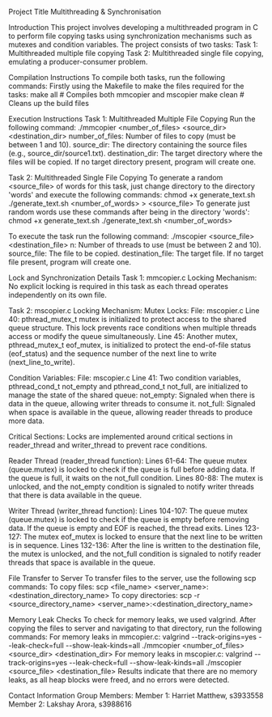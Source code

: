Project Title
Multithreading & Synchronisation

Introduction
This project involves developing a multithreaded program in C to perform file copying tasks using synchronization mechanisms such as mutexes and condition variables. The project consists of two tasks:
Task 1: Multithreaded multiple file copying
Task 2: Multithreaded single file copying, emulating a producer-consumer problem.

Compilation Instructions
To compile both tasks, run the following commands:
Firstly using the Makefile to make the files required for the tasks:
make all # Compiles both mmcopier and mscopier
make clean # Cleans up the build files

Execution Instructions
Task 1: Multithreaded Multiple File Copying
Run the following command:
./mmcopier <number_of_files> <source_dir> <destination_dir>
number_of_files: Number of files to copy (must be between 1 and 10).
source_dir: The directory containing the source files (e.g., source_dir/source1.txt).
destination_dir: The target directory where the files will be copied. If no target directory present, program will create one.

Task 2: Multithreaded Single File Copying
To generate a random <source_file> of words for this task, just change directory to the directory 'words' and execute the following commands:
chmod +x generate_text.sh
./generate_text.sh <number_of_words> > <source_file>
To generate just random words use these commands after being in the directory 'words':
chmod +x generate_text.sh
./generate_text.sh <number_of_words>

To execute the task run the following command:
./mscopier <n> <source_file> <destination_file>
n: Number of threads to use (must be between 2 and 10).
source_file: The file to be copied.
destination_file: The target file. If no target file present, program will create one.

Lock and Synchronization Details
Task 1: mmcopier.c
Locking Mechanism:
No explicit locking is required in this task as each thread operates independently on its own file.

Task 2: mscopier.c
Locking Mechanism:
Mutex Locks:
File: mscopier.c
Line 40: pthread_mutex_t mutex is initialized to protect access to the shared queue structure. This lock prevents race conditions when multiple threads access or modify the queue simultaneously.
Line 45: Another mutex, pthread_mutex_t eof_mutex, is initialized to protect the end-of-file status (eof_status) and the sequence number of the next line to write (next_line_to_write).

Condition Variables:
File: mscopier.c
Line 41: Two condition variables, pthread_cond_t not_empty and pthread_cond_t not_full, are initialized to manage the state of the shared queue:
not_empty: Signaled when there is data in the queue, allowing writer threads to consume it.
not_full: Signaled when space is available in the queue, allowing reader threads to produce more data.

Critical Sections:
Locks are implemented around critical sections in reader_thread and writer_thread to prevent race conditions.

Reader Thread (reader_thread function):
Lines 61-64: The queue mutex (queue.mutex) is locked to check if the queue is full before adding data. If the queue is full, it waits on the not_full condition.
Lines 80-88: The mutex is unlocked, and the not_empty condition is signaled to notify writer threads that there is data available in the queue.

Writer Thread (writer_thread function):
Lines 104-107: The queue mutex (queue.mutex) is locked to check if the queue is empty before removing data. If the queue is empty and EOF is reached, the thread exits.
Lines 123-127: The mutex eof_mutex is locked to ensure that the next line to be written is in sequence.
Lines 132-136: After the line is written to the destination file, the mutex is unlocked, and the not_full condition is signaled to notify reader threads that space is available in the queue.

File Transfer to Server
To transfer files to the server, use the following scp commands:
To copy files:
scp <file_name> <server_name>:<destination_directory_name>
To copy directories:
scp -r <source_directory_name> <server_name>:<destination_directory_name>

Memory Leak Checks
To check for memory leaks, we used valgrind. After copying the files to server and navigating to that directory, run the following commands:
For memory leaks in mmcopier.c:
valgrind --track-origins=yes --leak-check=full --show-leak-kinds=all ./mmcopier <number_of_files> <source_dir> <destination_dir>
For memory leaks in mscopier.c:
valgrind --track-origins=yes --leak-check=full --show-leak-kinds=all ./mscopier <n> <source_file> <destination_file>
Results indicate that there are no memory leaks, as all heap blocks were freed, and no errors were detected.

Contact Information
Group Members:
Member 1: Harriet Matthew, s3933558
Member 2: Lakshay Arora, s3988616
